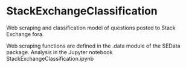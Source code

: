 # StackExchangeClassification
Web scraping and classification model of questions posted to Stack Exchange fora.

Web scraping functions are defined in the .data module of the SEData package.
Analysis in the Jupyter notebook StackExchangeClassification.ipynb

